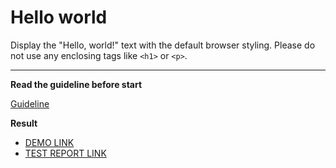 # Hello world

Display the "Hello, world!" text with the default browser styling. Please do not 
use any enclosing tags like `<h1>` or `<p>`.
___

**Read the guideline before start**

[Guideline](https://mate-academy.github.io/layout_task-guideline/)

**Result**

- [DEMO LINK](https://kamzed.github.io/layout_hello-world/) <br>
- [TEST REPORT LINK](https://kamzed.github.io/layout_hello-world/report/html_report/)
